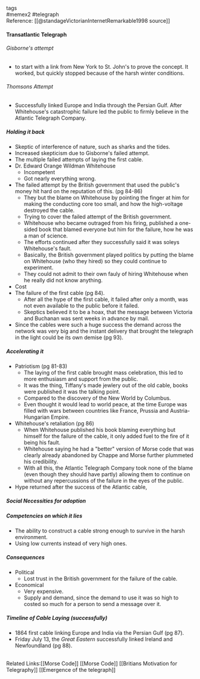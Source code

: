 tags<br> #memex2 #telegraph 
<br>
Reference: [[@standageVictorianInternetRemarkable1998 source]]<br>
#### Transatlantic Telegraph
###### Gisborne's attempt
-  to start with a link from New York to St. John's to prove the concept. It worked, but quickly stopped because of the harsh winter conditions.
###### Thomsons Attempt
- Successfully linked Europe and India through the Persian Gulf. After Whitehouse's catastrophic failure led the public to firmly believe in the Atlantic Telegraph Company.
##### Holding it back
- Skeptic of interference of nature, such as sharks and the tides.
- Increased skepticism due to Gisborne's failed attempt.
- The multiple failed attempts of laying the first cable.
- Dr. Edward Orange Wildman Whitehouse
	- Incompetent
	- Got nearly everything wrong.
- The failed attempt by the British government that used the public's money hit hard on the reputation of this. (pg 84-86)
	- They but the blame on Whitehouse by pointing the finger at him for making the conducting core too small, and how the high-voltage destroyed the cable.
	- Trying to cover the failed attempt of the British government.
	- Whitehouse who became outraged from his firing, published a one-sided book that blamed everyone but him for the failure, how he was a man of science.
	- The efforts continued after they successfully said it was soleys Whitehouse's fault.
	- Basically, the British government played politics by putting the blame on Whitehouse (who they hired) so they could continue to experiment.
	- They could not admit to their own fauly of hiring Whitehouse when he really did not know anything.
- Cost
- The failure of the first cable (pg 84).
	- After all the hype of the first cable, it failed after only a month, was not even available to the public before it failed.
	- Skeptics believed it to be a hoax, that the message between Victoria and Buchanan was sent weeks in advance by mail.
- Since the cables were such a huge success the demand across the network was very big and the instant delivery that brought the telegraph in the light could be its own demise (pg 93).

##### Accelerating it
- Patriotism (pg 81-83)
	- The laying of the first cable brought mass celebration, this led to more enthusiasm and support from the public.
	- It was the thing, Tiffany's made jewlery out of the old cable, books were published it was the talking point.
	- Compared to the discovery of the New World by Columbus.
	- Even thought it would lead to world peace, at the time Europe was filled with wars between countries like France, Prussia and Austria-Hungarian Empire.
- Whitehouse's retaliation (pg 86)
	- When Whitehouse published his book blaming everything but himself for the failure of the cable, it only added fuel to the fire of it being his fault.
	- Whitehouse saying he had a "better" version of Morse code that was clearly already abandoned by Chappe and Morse further plummeted his credibility.
	- With all this, the Atlantic Telegraph Company took none of the blame (even though they should have partly) allowing them to continue on without any repercussions of the failure in the eyes of the public.
- Hype returned after the success of the Atlantic cable,

##### Social Necessities for adoption

##### Competencies on which it lies
- The ability to construct a cable strong enough to survive in the harsh environment.
- Using low currents instead of very high ones.
##### Consequences
- Political
	- Lost trust in the British government for the failure of the cable.
- Economical
	- Very expensive.
	- Supply and demand, since the demand to use it was so high to costed so much for a person to send a message over it.
##### Timeline of Cable Laying (successfully)
- 1864 first cable linking Europe and India via the Persian Gulf (pg 87).
- Friday July 13, the _Great Eastern_ successfully linked Ireland and Newfoundland (pg 88). 

<br>
Related Links:[[Morse Code]]  [[Morse Code]] [[Britians Motivation for Telegraphy]]  [[Emergence of the telegraph]] 